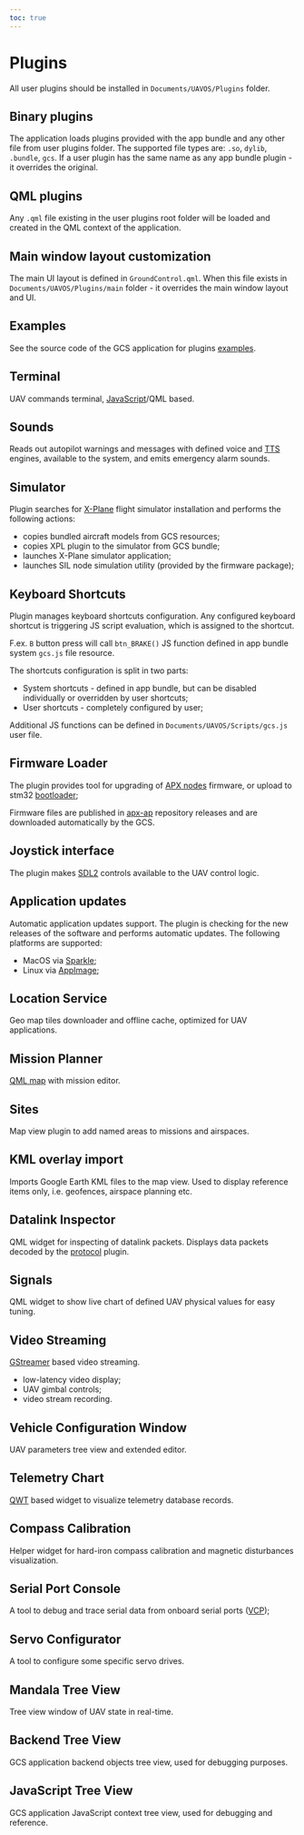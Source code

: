 ```yaml
---
toc: true
---
```


# Plugins

All user plugins should be installed in `Documents/UAVOS/Plugins` folder.

## Binary plugins

The application loads plugins provided with the app bundle and any other file from user plugins folder. The supported file types are: `.so`, `dylib`, `.bundle`, `gcs`. If a user plugin has the same name as any app bundle plugin - it overrides the original.

## QML plugins

Any `.qml` file existing in the user plugins root folder will be loaded and created in the QML context of the application.

## Main window layout customization

The main UI layout is defined in `GroundControl.qml`. When this file exists in `Documents/UAVOS/Plugins/main` folder - it overrides the main window layout and UI.

## Examples

See the source code of the GCS application for plugins [examples](https://github.com/uavos/apx-gcs/tree/main/src/Plugins).

## Terminal

UAV commands terminal, [JavaScript](https://wiki.qt.io/JavaScript)/QML based.

## Sounds

Reads out autopilot warnings and messages with defined voice and [TTS](https://en.wikipedia.org/wiki/Speech_synthesis) engines, available to the system, and emits emergency alarm sounds.

## Simulator

Plugin searches for [X-Plane](https://www.x-plane.com) flight simulator installation and performs the following actions:

* copies bundled aircraft models from GCS resources;
* copies XPL plugin to the simulator from GCS bundle;
* launches X-Plane simulator application;
* launches SIL node simulation utility (provided by the firmware package);

## Keyboard Shortcuts

Plugin manages keyboard shortcuts configuration. Any configured keyboard shortcut is triggering JS script evaluation, which is assigned to the shortcut.

F.ex. `B` button press will call `btn_BRAKE()` JS function defined in app bundle system `gcs.js` file resource.

The shortcuts configuration is split in two parts:

* System shortcuts - defined in app bundle, but can be disabled individually or overridden by user shortcuts;
* User shortcuts - completely configured by user;

Additional JS functions can be defined in `Documents/UAVOS/Scripts/gcs.js` user file.

## Firmware Loader

The plugin provides tool for upgrading of [APX nodes](/hw) firmware, or upload to stm32 [bootloader](https://www.st.com/resource/en/application_note/cd00264342-usart-protocol-used-in-the-stm32-bootloader-stmicroelectronics.pdf);

Firmware files are published in [apx-ap](https://github.com/uavos/apx-ap) repository releases and are downloaded automatically by the GCS.

## Joystick interface

The plugin makes [SDL2](https://www.libsdl.org) controls available to the UAV control logic.

## Application updates

Automatic application updates support. The plugin is checking for the new releases of the software and performs automatic updates. The following platforms are supported:

* MacOS via [Sparkle](https://sparkle-project.org/);
* Linux via [AppImage](https://appimage.org);

## Location Service

Geo map tiles downloader and offline cache, optimized for UAV applications.

## Mission Planner

[QML map](https://doc.qt.io/qt-5/qml-qtlocation-map.html) with mission editor.

## Sites

Map view plugin to add named areas to missions and airspaces.

## KML overlay import

Imports Google Earth KML files to the map view. Used to display reference items only, i.e. geofences, airspace planning etc.

## Datalink Inspector

QML widget for inspecting of datalink packets. Displays data packets decoded by the [protocol](protocols) plugin.

## Signals

QML widget to show live chart of defined UAV physical values for easy tuning.

## Video Streaming

[GStreamer](https://gstreamer.freedesktop.org) based video streaming.

* low-latency video display;
* UAV gimbal controls;
* video stream recording.

## Vehicle Configuration Window

UAV parameters tree view and extended editor.

## Telemetry Chart

[QWT](https://qwt.sourceforge.io) based widget to visualize telemetry database records.

## Compass Calibration

Helper widget for hard-iron compass calibration and magnetic disturbances visualization.

## Serial Port Console

A tool to debug and trace serial data from onboard serial ports ([VCP](/fw));

## Servo Configurator

A tool to configure some specific servo drives.

## Mandala Tree View

Tree view window of UAV state in real-time.

## Backend Tree View

GCS application backend objects tree view, used for debugging purposes.

## JavaScript Tree View

GCS application JavaScript context tree view, used for debugging and reference.
